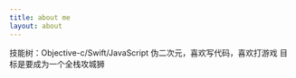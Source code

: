 ```yaml
---
title: about me
layout: about
---
```

技能树：Objective-c/Swift/JavaScript
伪二次元，喜欢写代码，喜欢打游戏
目标是要成为一个全栈攻城狮
